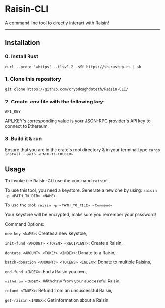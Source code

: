 # Raisin-CLI
A command line tool to directly interact with Raisin! 
_______________________________________________________
## Installation

### 0. Install Rust

  `curl --proto '=https' --tlsv1.2 -sSf https://sh.rustup.rs | sh`

### 1. Clone this repository 

  `git clone https://github.com/crypdoughdoteth/Raisin-CLI/`

### 2. Create .env file with the following key:

`API_KEY`

API_KEY's corresponding value is your JSON-RPC provider's API key to connect to Ethereum,

### 3. Build it & run

Ensure that you are in the crate's root directory & in your terminal type `cargo install --path <PATH-TO-FOLDER>`

## Usage 

To invoke the Raisin-CLI use the command `raisin`! 

To use this tool, you need a keystore. Generate a new one by using: `raisin -p <PATH_TO_DIR> <NAME>`.

To use the tool: `raisin -p <PATH_TO_FILE> <Command>`

Your keystore will be encrypted, make sure you remember your password! 

Command Options: 

`new-key <NAME>`: Creates a new keystore,
  
`init-fund <AMOUNT> <TOKEN> <RECIPIENT>`: Create a Raisin,
  
`dontate <AMOUNT> <TOKEN> <INDEX>`: Donate to a Raisin,
  
`batch-donation <AMOUNTS> <TOKENS> <INDEX>`: Donate to multiple Raisins,
  
`end-fund <INDEX>`: End a Raisin you own,
  
`withdraw <INDEX>`: Withdraw from your successful Raisin,
  
`refund <INDEX>`: Refund from an unsuccessful Raisin,
  
`get-raisin <INDEX>`: Get information about a Raisin
